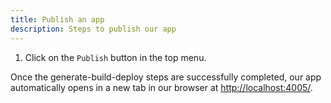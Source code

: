```yaml
---
title: Publish an app
description: Steps to publish our app
---
```


1. Click on the `Publish` button in the top menu. 

Once the generate-build-deploy steps are successfully completed, our app automatically opens in a new tab in our browser at [http://localhost:4005/](http://localhost:4005/).
